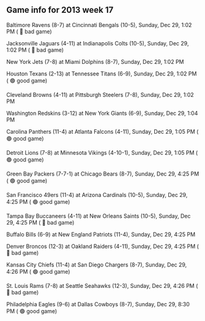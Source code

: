 ## Game info for 2013 week 17
Baltimore Ravens (8-7) at Cincinnati Bengals (10-5), Sunday, Dec 29, 1:02 PM (	:red_circle: bad game)

Jacksonville Jaguars (4-11) at Indianapolis Colts (10-5), Sunday, Dec 29, 1:02 PM (	:red_circle: bad game)

New York Jets (7-8) at Miami Dolphins (8-7), Sunday, Dec 29, 1:02 PM

Houston Texans (2-13) at Tennessee Titans (6-9), Sunday, Dec 29, 1:02 PM (	:green_circle: good game)

Cleveland Browns (4-11) at Pittsburgh Steelers (7-8), Sunday, Dec 29, 1:02 PM

Washington Redskins (3-12) at New York Giants (6-9), Sunday, Dec 29, 1:04 PM

Carolina Panthers (11-4) at Atlanta Falcons (4-11), Sunday, Dec 29, 1:05 PM (	:green_circle: good game)

Detroit Lions (7-8) at Minnesota Vikings (4-10-1), Sunday, Dec 29, 1:05 PM (	:green_circle: good game)



Green Bay Packers (7-7-1) at Chicago Bears (8-7), Sunday, Dec 29, 4:25 PM (	:green_circle: good game)

San Francisco 49ers (11-4) at Arizona Cardinals (10-5), Sunday, Dec 29, 4:25 PM (	:green_circle: good game)

Tampa Bay Buccaneers (4-11) at New Orleans Saints (10-5), Sunday, Dec 29, 4:25 PM (	:red_circle: bad game)

Buffalo Bills (6-9) at New England Patriots (11-4), Sunday, Dec 29, 4:25 PM

Denver Broncos (12-3) at Oakland Raiders (4-11), Sunday, Dec 29, 4:25 PM (	:red_circle: bad game)

Kansas City Chiefs (11-4) at San Diego Chargers (8-7), Sunday, Dec 29, 4:26 PM (	:green_circle: good game)

St. Louis Rams (7-8) at Seattle Seahawks (12-3), Sunday, Dec 29, 4:26 PM (	:red_circle: bad game)



Philadelphia Eagles (9-6) at Dallas Cowboys (8-7), Sunday, Dec 29, 8:30 PM (	:green_circle: good game)

